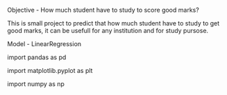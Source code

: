 Objective - How much student have to study to score good marks?

This is small project to predict that how much student have to study to get good marks, it can be usefull for any institution and for study pursose.

Model - LinearRegression 

import pandas as pd

import matplotlib.pyplot as plt

import numpy as np
